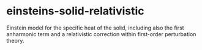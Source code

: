 # einsteins-solid-relativistic
Einstein model for the specific heat of the solid, including also the first anharmonic term and a relativistic correction within first-order perturbation theory.
